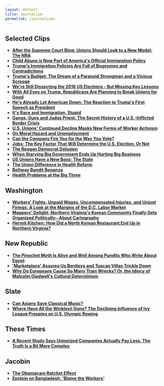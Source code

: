 ```yaml
---
layout: default
title: Journalism
permalink: /journalism/
---
```

## Selected Clips

- **[After the Supreme Court Blow, Unions Should Look to a New Model: The NRA](https://www.theguardian.com/commentisfree/2018/jun/27/unions-supreme-court-nra-opinion)**
- **[Child Abuse is Now Part of America's Official Immigration Policy](https://www.theguardian.com/commentisfree/2018/jun/14/child-abuse-part-americas-official-immigration-policy)**
- **[Trump's Immigration Policies Are Full of Bogeymen and Contradictions](https://www.theguardian.com/commentisfree/2018/feb/02/trump-immigration-bogeymen-ms-13-chain-migration)**
- **[Trump's Budget: The Dream of a Paranoid Strongman and a Vicious Scrooge](https://www.theguardian.com/article-url)**
- **[We're Still Dissecting the 2016 US Elections - But Missing Key Lessons](https://www.theguardian.com/commentisfree/2017/mar/16/trumps-budget-dream-paranoid-strongman-vicious-scrooge)**
- **[With All Eyes on Trump, Republicans Are Planning to Break Unions for Good](https://www.theguardian.com/commentisfree/2017/feb/02/republicans-unions-right-to-work-bill)**
- **[He's Already Let American Down: The Reaction to Trump's First Speech as President](https://www.theguardian.com/commentisfree/2017/jan/20/reaction-to-donald-trump-speech)**
- **[It's Race and Immigration, Stupid](https://www.theguardian.com/commentisfree/2016/sep/17/its-race-and-immigration-stupid)**
- **[Gangs, Guns and Judas Priest: The Secret History of a U.S.-Inflicted Border Crisis](http://www.theguardian.com/commentisfree/2014/jul/23/history-border-crisis-central-america-gangs)**
- **[U.S. Unions' Continued Decline Masks New Forms of Worker Activism](http://www.theguardian.com/commentisfree/2013/jan/25/unions-decline-worker-activism)**
- **[On Moral Hazard and Unemployment](http://www.theguardian.com/commentisfree/cifamerica/2010/aug/06/jobless-benefit-unemployment-insurance)**
- **[Can the Company Fire You for the Way You Vote?](http://www.theguardian.com/commentisfree/2012/oct/26/can-company-fire-you-for-way-you-vote)**
- **[Jobs: The Key Factor That Will Determine the U.S. Election. Or Not](http://www.theguardian.com/commentisfree/2012/sep/03/jobs-key-factor-decide-us-election)**
- **[The Reagan Democrat Delusion](http://www.theguardian.com/commentisfree/cifamerica/2010/nov/16/democrats-ronald-reagan)**
- **[When Starving Big Government Ends Up Hurting Big Business](http://www.theguardian.com/commentisfree/cifamerica/2010/jun/28/obama-administration-us-politics)**
- **[US Unions Have a New Boss: The State](http://www.theguardian.com/commentisfree/cifamerica/2010/feb/04/us-unions-public-sector)**
- **[The Union Difference in Health Reform](http://www.theguardian.com/commentisfree/cifamerica/2009/aug/18/healthcare-unions-seiu-town-halls)**
- **[Beltway Bandit Bonanza](http://www.theguardian.com/commentisfree/cifamerica/2009/feb/20/us-economy-private-contractors)**
- **[Health Problems at the Big Three](http://www.theguardian.com/commentisfree/cifamerica/2009/jan/30/automotive-trade-unions-car-economy)**

## Washington

- **[Workers' Fights: Unpaid Wages, Uncompensated Injuries, and Unjust Firings: A Look at the Margins of the D.C. Labor Market](http://www.washingtoncitypaper.com/articles/46933/workers-fights-unpaid-wages-uncompensated-injuries-and-unjust-firings-a)**
- **[Mappers' Delight: Northern Virginia's Korean Community Finally Gets Organized Politically--About Cartography](http://www.washingtoncitypaper.com/articles/45524/mappers-delight)**
- **[Hermit Kitchen: How Did a North Korean Restaurant End Up in Northern Virginia?](http://www.washingtoncitypaper.com/articles/40495/hermit-kitchen)**

## New Republic

- **[The Pinochet Myth Is Alive and Well Among Pundits Who Write About Egypt](http://www.newrepublic.com/article/116799/egypt-does-not-need-pinochet)**
- **['Marketplace' Assures Us Bentleys and Tuscan Villas Trickle Down](http://www.newrepublic.com/article/116131/multiplier-effect-misused-nprs-marketplace)**
- **[Why Do Europeans Cause So Many Train Wrecks? Or, the Idiocy of Malcolm Gladwell's Cultural Determinism](http://www.newrepublic.com/article/114100/asiana-crash-why-do-europeans-cause-so-many-train-crashes)**

## Slate

- **[Can Asians Save Classical Music?](http://www.slate.com/articles/arts/culturebox/2012/02/can_asians_save_classical_music_.html)**
- **[Where Have All the Winklevii Gone? The Declining Influence of Ivy League Preppies on U.S. Olympic Rowing](http://www.slate.com/blogs/five_ring_circus/2012/08/01/2012_olympics_rowing_does_the_u_s_men_s_eight_reveal_that_rowing_isn_t_just_a_sport_for_ivy_league_preppies_.html)**

## These Times

- **[A Recent Study Says Unionized Companies Actually Pay Less. The Truth Is a Bit More Complex](http://inthesetimes.com/working/entry/17663/a_recent_study_says_unionized_companies_actually_pay_less._the_truth_is_a_b)**

## Jacobin

- **[The Obamacare Ratchet Effect](https://www.jacobinmag.com/2017/10/obamacare-repeal-republican-party-medicare)**
- **[Epstein on Bangladesh: 'Blame the Workers'](https://www.jacobinmag.com/2013/05/epstein-on-bangladesh-blame-the-workers/)**
